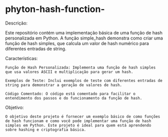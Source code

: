 # phyton-hash-function-
Descrição:

Este repositório contém uma implementação básica de uma função de hash personalizada em Python. A função simple_hash demonstra como criar uma função de hash simples, que calcula um valor de hash numérico para diferentes entradas de string.

Características:

    Função de Hash Personalizada: Implementa uma função de hash simples que usa valores ASCII e multiplicação para gerar um hash.
    
    Exemplos de Teste: Inclui exemplos de teste com diferentes entradas de string para demonstrar a geração de valores de hash.
    
    Código Comentado: O código está comentado para facilitar o entendimento dos passos e do funcionamento da função de hash.

Objetivo:

    O objetivo deste projeto é fornecer um exemplo básico de como funções de hash funcionam e como você pode implementar uma função de hash simples em Python. Este projeto é ideal para quem está aprendendo       sobre hashing e criptografia básica.

